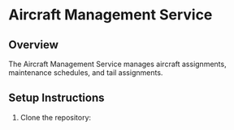 # Aircraft Management Service

## Overview
The Aircraft Management Service manages aircraft assignments, maintenance schedules, and tail assignments.

## Setup Instructions

1. Clone the repository:
   